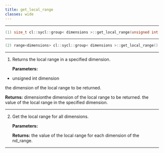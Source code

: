 ```yaml
---
title: get_local_range
classes: wide
---
```



---

```cpp
(1) size_t cl::sycl::group< dimensions >::get_local_range(unsigned int dimension) const
```

---

```cpp
(2) range<dimensions> cl::sycl::group< dimensions >::get_local_range() const
```

---

1. Returns the local range in a specified dimension. 

   **Parameters:**

  * unsigned int dimension

   the dimension of the local range to be returned. 

   **Returns:** dimensionthe dimension of the local range to be returned. the value of the local range in the specified dimension. 

---

2. Get the local range for all dimensions. 

   **Parameters:**

   **Returns:** the value of the local range for each dimension of the nd_range. 

---

